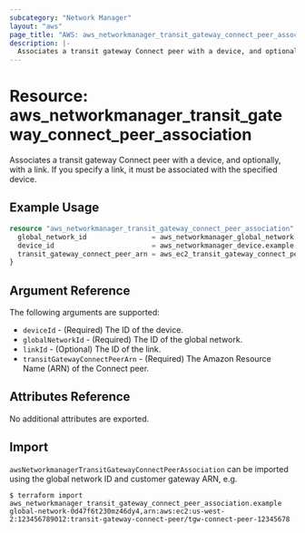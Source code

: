 ```yaml
---
subcategory: "Network Manager"
layout: "aws"
page_title: "AWS: aws_networkmanager_transit_gateway_connect_peer_association"
description: |-
  Associates a transit gateway Connect peer with a device, and optionally, with a link.
---
```


# Resource: aws_networkmanager_transit_gateway_connect_peer_association

Associates a transit gateway Connect peer with a device, and optionally, with a link.
If you specify a link, it must be associated with the specified device.

## Example Usage

```terraform
resource "aws_networkmanager_transit_gateway_connect_peer_association" "example" {
  global_network_id                = aws_networkmanager_global_network.example.id
  device_id                        = aws_networkmanager_device.example.id
  transit_gateway_connect_peer_arn = aws_ec2_transit_gateway_connect_peer.example.arn
}
```

## Argument Reference

The following arguments are supported:

* `deviceId` - (Required) The ID of the device.
* `globalNetworkId` - (Required) The ID of the global network.
* `linkId` - (Optional) The ID of the link.
* `transitGatewayConnectPeerArn` - (Required) The Amazon Resource Name (ARN) of the Connect peer.

## Attributes Reference

No additional attributes are exported.

## Import

`awsNetworkmanagerTransitGatewayConnectPeerAssociation` can be imported using the global network ID and customer gateway ARN, e.g.

```
$ terraform import aws_networkmanager_transit_gateway_connect_peer_association.example global-network-0d47f6t230mz46dy4,arn:aws:ec2:us-west-2:123456789012:transit-gateway-connect-peer/tgw-connect-peer-12345678
```

<!-- cache-key: cdktf-0.17.0-pre.15 input-c2c7f93d27c94089efa42ac1cd8106c51d97a8c6a9345721d2644b5a0faccaf2 -->